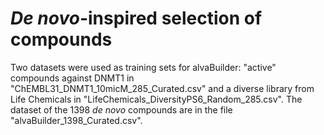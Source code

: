 # *De novo*-inspired selection of compounds

Two datasets were used as training sets for alvaBuilder: "active" compounds against DNMT1 in "ChEMBL31_DNMT1_10micM_285_Curated.csv" and a diverse library from Life Chemicals in "LifeChemicals_DiversityPS6_Random_285.csv". The dataset of the 1398 *de novo* compounds are in the file "alvaBuilder_1398_Curated.csv".
 

